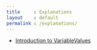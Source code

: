 ```yaml
---
title     : Explanations
layout    : default
permalink : /explanations/
---
```


- [Introduction to VariableValues](introduction)
